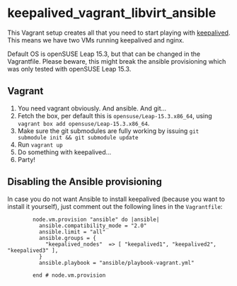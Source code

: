 # keepalived_vagrant_libvirt_ansible

This Vagrant setup creates all that you need to start playing with [keepalived](https://www.keepalived.org/). This means we have two VMs running keepalived and nginx.

Default OS is openSUSE Leap 15.3, but that can be changed in the Vagrantfile. Please beware, this might break the ansible provisioning which was only tested with openSUSE Leap 15.3.

## Vagrant

1. You need vagrant obviously. And ansible. And git...
2. Fetch the box, per default this is `opensuse/Leap-15.3.x86_64`, using `vagrant box add opensuse/Leap-15.3.x86_64`.
3. Make sure the git submodules are fully working by issuing `git submodule init && git submodule update`
4. Run `vagrant up`
5. Do something with keepalived...
6. Party!

## Disabling the Ansible provisioning

In case you do not want Ansible to install keepalived (because you want to install it yourself), just comment out the following lines in the `Vagrantfile`:
```
        node.vm.provision "ansible" do |ansible|
          ansible.compatibility_mode = "2.0"
          ansible.limit = "all"
          ansible.groups = {
            "keepalived_nodes"  => [ "keepalived1", "keepalived2", "keepalived3" ],
          }
          ansible.playbook = "ansible/playbook-vagrant.yml"

        end # node.vm.provision
```
